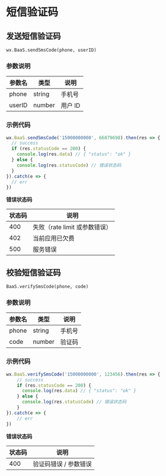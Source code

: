 # 短信验证码

## 发送短信验证码
`wx.BaaS.sendSmsCode(phone, userID)`

### 参数说明

| 参数名   | 类型   | 说明     |
|----------|--------|----------|
| phone | string | 手机号 |
| userID | number | 用户 ID |

### 示例代码
```js
wx.BaaS.sendSmsCode('15000000000', 66879698).then(res => {
  // success
  if (res.statusCode == 200) {
    console.log(res.data) // { "status": "ok" }
  } else {
    console.log(res.statusCode) // 错误状态码
  }
}).catch(e => {
  // err
})
```

**错误状态码**

| 状态码   | 说明     |
|----------|----------|
| 400     | 失败（rate limit 或参数错误） |
| 402     | 当前应用已欠费 |
| 500     | 服务错误 |


## 校验短信验证码
`BaaS.verifySmsCode(phone, code)`

### 参数说明

| 参数名   | 类型   | 说明     |
|----------|--------|----------|
| phone | string | 手机号 |
| code | number | 验证码 |

### 示例代码
```js
wx.BaaS.verifySmsCode('15000000000', 123456).then(res => {
    // success
    if (res.statusCode == 200) {
      console.log(res.data) // { "status": "ok" }
    } else {
      console.log(res.statusCode) // 错误状态码
    }
}).catch(e => {
    // err
})
```

**错误状态码**

| 状态码   | 说明     |
|----------|----------|
| 400     | 验证码错误 / 参数错误 |


